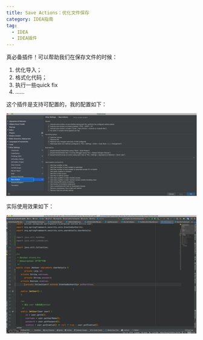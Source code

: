 ```yaml
---
title: Save Actions：优化文件保存
category: IDEA指南
tag:
  - IDEA
  - IDEA插件
---
```



真必备插件！可以帮助我们在保存文件的时候：

1. 优化导入；
2. 格式化代码；
3. 执行一些quick fix
4. ......

这个插件是支持可配置的，我的配置如下：

![](./pictures/save-actions/save-actions.png)

实际使用效果如下：

![](./pictures/save-actions/save-actions2.gif)